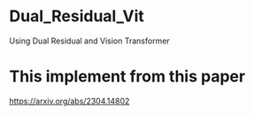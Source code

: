 # Dual_Residual_Vit
Using Dual Residual and Vision Transformer

# This implement from this paper
https://arxiv.org/abs/2304.14802
